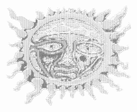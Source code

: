 <style>
pre {
  font: 4px/2px monospace !important;
}
</style>
<pre style="font: 4px/2px monospace;">                                                                                                                                                   
                                                                                                                                                   
                                                                                                                                                   
                                                                                                                                        :          
                                                                                                                                       .,`         
                                                  .                `                                                                  `,:.         
    .,`                                           `,`       `     `:    .:  .      .`              ..                                 `,;.         
     .`:`                                         `;,       ..`   `;.   ,:;;:;`   ``:`             .:`               .               ``:;`         
     `;`;:                                       `.,;,     ..:`  ,`;;`  ,`;+:;:`  ..;.    :       .,:,              :,`             ``,::`         
      .:,:,                         `            `.,;:,   ``,:.  .`;;. ,.`:'';;#'.`:;;`  .;`     .`,::`           `:`:,`           ```:::`         
      `;.::.                        ,.:`         .`::;:,  . :;, ,`,;;;#:`.;'+;;#'`,;;;;.:`;,`   .,:::;`        .;',`,:,`           ` .:::`         
       ;`:::`                       .:.::;       ,.::::;#+.,;;;#:,:;;';:`:;+;;++';;;;'#'`,;'`  ,;:;;:'.      ,,.,,,::;,`          .``,,:,`         
       :.:::,                       `::::,:`     ,.:;;;;##';;;'#;';;:'..''+;,;',++;;'++':;;';`:;:;:;;;.     , ,,:;::;',         ```.:,,',          
       :,::::`                      `::::::'`    ..;;;;'#',';;#:,;';;,,,,,,,,,,,:++'+:++;:;''';::;;;#:`   `:`,,::;:'@;.        .``,,:,+;.          
       ::::::.                       .,:;:;:.   `,';;;;+#:,,;;:,,,,,,,,,,,,,,,,,,,;:,,,+;;;'##;;;;;#',   `;`:::::'@@':`      ..`.::,,'+;`          
       :::::::`                      ``:;:;;;`  :,##+';#:,,,,,,,,,,,,,,,,,,,,,,,,,,,,,,:;;:,+#;;;;;#;`  ';.;':::+@@';.       `,:,::,'+',           
       `;:;:::.                      ``:;;;;:.  :.,'#+':,,,,,,,,,,,,,,,,,,,,,,,,,,,,,,,,,,,,:#;;;;;+'`.';;'':;:;@@';.      ``,::::,'+';`           
       `;;;::;:,,::::.               ,`:;;;;;,  ,,,:,,,,,,,,,,,,,::,:::,:,:,,::,,,,,,,,,,,::,++;;'+'+;;;+;:;:::'@#;.      . .:::::+++;.            
        .;;;:::::::::::.             :`;;;;;;#+;,,,,,,,,,,,,,,:,:::::::,,::::::::,,:,,,,,:,,,,;+'+;,++++::;::::;@',`     ```,,::,+++',`            
        `,'+;:::::::::::,           ,.:;;;;;'#+,,,,,,,,,:::,:::::;::::::::::::::::::::,::::,:,,,,,,:###:;;:::::;@'.     `` .::::+++':`             
         `.:;;';:::::::::,          ::+';;;;#+,,,,,,:::,:::::;;;+##++';;+#+##++'::::::::::::::,,,,,,##+;;::::::+@#,   `.` `,:,:;+'+;.              
           ``.,;+;:::::,:::        '+''#++++;,,,,,::::,:::;'+#+'';'+;;;;;;';;;'++#+;:::::,:::,,,,,,,##';;;::;;;+@:,,,,..`.,::::'++',               
              ``,';:::::::;;:`     ,##..::,,,,,:,:::::::'#+;;;:::::+:::::::+;:::;'++#+,:::::::::,,,,:#';;;;;;;'#:`..,,,,,,,,:::''+;.               
    .           `.':::::::::::;,   `##,,,,,,,,:::::::;#+';:::,:,::+,,,,,,,,,,+;:,::;'++#:::::::::,,,,++;;;;;''#+,,:,,,:,::,,:::'++;`               
     ,`          `,:::::::::;;:;;  .##,,,,,,,,:::::+#+;;:,,,,:::;'`.,,...,,,...:'';::::;'#+;::::,:,,,,';;''++++;::::,,,,::::,,:+'+:`               
     `,,          `;,::::::;:;;:;#+###,,,,,:,::;:'#';:,,,,,,:;+:.`````.+;:::;++:...;+++++;:;''::::,,,,,,:;'';;';:::::::::::::;;''+:`               
     `,',          ;,:::::::::;;;;###+,,,,,:,,:;#+;::,,,,:'+'.`.,.```;;,,,,,,,,,',....,,,::;:;'':::::,,,,,,,,';;::::,::::::,::'''+:`       `       
      ,::`         :,:::::::;;;;;;###:,,::::::+;++;;;'+';,``,'';,;,``;,,,,,,,,,,,:'``..:''++;;;;+;:::,,,,,,,,+;;:::::::::,;,;+''++,`       .`      
      .,::`        ::::::::::;;;;;###:,,::::;#;;;;:,,...`.`;:,,::+.``;:,,,,,,,,,,,:+``.'::,::+;;;;+::::,,,,,,';;::::::::,:;+''++++,        ..      
      `,;;.        `;:::::::;;;;;;@##:,:::;;+;;;++++;.`````.;'';.`````,;,,,,,,,,,,,:'``;:,,,,,,+::;+::::,,,,,';;;:::::,::'''+++#+'.       ``:`     
      `;;;;'`      `;:::::;;;;;''+#@,,,,::+''+;;:::::'`````````.,,,.````'':,,,,,,,,::``.+:,,,,,:'::;+:::,,,,,';;;;::::;,;+'++++++;.      .`,:.     
       ,;:++;;,     .;:;::;;;;;''##',::::#;#;:::,,:::;````,'++;;;:::;'.```.+':,,,::;'```.':,,,,,,+,;;'::::,,,;';;:::::::+'++###';,`    ..`.::,     
       `:++'';;:    `:;;;;;;;;''###,::::+++;,,,,,,::'```;+::,,,,,,,,,:;'.````.,;';,``````.:;,,,,,:':;;+:::,,,:';;;:;:::+++++#';:.`    `.`:,';,     
        `,;'+';:.    ,''';;;;'++#;,:,::+@;:,,,,,::+,```+:,,,,,,,,,,,,,,,;;``` `````````..``.+,,,,,:,:;;+::::,,#;;;;;;'+''++#+;.`     ``:::';,`     
         `.,;';:;,` .;,'#++++##',:,:::;#':::::::''````.::,,,,,,,,,,,,,,,,;.````````````':'.``:':,:,,::;'+::,,,++';;'#++'+++#;.      ` ,:'';.`      
           `.',:;;;;;.:###++';,,,:::::++;::::;+:```````;,,,,,,,,,,,,,,,,,:,````,;::,.``,;,;,```,'+'..,+;''::,,:#####++++##++:`     ``.:';,.        
             ,,:::,:,:'##,,,,::::::;:#;+++'+:```.''+;``.'::,,,,,,,,,,,:;''``,';,:::::;',,':;````````..;:;+;:,:,'++######+#++,`     ` :;;,`         
             `,:::::;;;'+',,,,::::::#+;:,.``````;,:,+````.'+';;;;'+++':.```+:,,,,,,,,,::'`,;.```````...':;+::,,,+######++##++:,...` ,,':`          
             `:::;;;;;;;'#:,,:::::;++;;,,```````''';``````..`..```````````',:,,,,,,,,,,,:'````````````.;:;+'::,,,:++++++++'';:,:.``,,:'.           
              ::::;:;;;;;++,::::;;;#;+:,.;++''+,.``.`````````````````````.+:::,,:,,,,,,,,:+`````'+'+;`..+:;+:::,,...,,,,''';,,,:,,::'+;.           
              ';;:;;;;;;;'+:::::;;#+#;,''::::::;.`.`.``..`.,;'+###+###+#+';##+;:::,,,,,,,,:'````;:::,;;`,';''::,,,,,,,,''';:::+'''++++;`           
              .';:;;:;;;;'+;::::;;#+;,#:,,,,,,::'..``.:+###+';;;;'';';+;;;;;;''+##+';::,,:,'````+,,,,,:'.,';':::,,,,,,,+';:::'''+++++':`           
              `';;;;;;;;''#':::;;+;::+::,,,,,,:;;:'##+'';'+++'+';:;'::;;,,:::::::;;++###+';'``..,;,,,,,:;.,';+::,,,,,,++';:::+++#+++';.            
               .+:;;;;;;;;#+:::;'';:'::,,,,,:;+@##+++''+';';;'++';;:;;,;:,,,,:,:;;;;;;'++#',.`.`.:;,,,,,:,.,+'::,,,,,,+';;:::+++++';:.             
               `,+;;;;;;;##':;:;#;;,+::,,,::+@#';;;;'';;;:;:::::'+';;:::;,,,,,:;::;;;;;;;;++++;.`.;',,,::'.,:;;::,,,,:+';;::;++++;,.`              
                `,;++;''###::;;'#;:,;,:,,:+#@+++'';;;;;;;;;;;;;;;;'+;;::;,,,,:::;,::;'++++;;;;'+'..,+:,::',';;':::,,,;+;;;:,'++++,`                
                 `.,'#####;:;;;#'+:,;:::;###+';;''+++++++++++++++';'+:;:::,,,::::;+';;;;;;;+++';;+'..'+';;;::';:::,,,:#;;:;++++#+.                 
                   `,####'::;;;#;+:,':'+;#++++#++++####@#+':::'##+++;+,::;,,:::;';+';'';';'''''++''++;.....:,:;':::,,,+'++++++#+'.                 
                    :###;::;;;+#;+:,...;######@+;:::;#####++';:,..,++';::;,,,:;;''++:,::;;''''+##++##++:...'::'';::,,,;+++#####+;.                 
                   `##;:::::;;+#++;,,.,##+:'#######+++++++++++++###+#++:,::,::;'#;..:#''#:,,,,++#+;+#++#;..::::;;::,,,,#######++;`                 
                `'',,:::::::;;+@#';,:,,,,,####++'++++++++++++++++++++#+;:::,:;;#,;+++++++'+++###+++;`.:+#,..+::;;::,,,,+++####+':`                 
                .;.,+:::::::;';#@#'+###;;#@++++++++++######++++++++++#+';::::'#:++''++'''''''''''''++;,.....,+';'::,,,,,++###++;.                  
             `,::`.'#+:::::;;;''###+++###++++++++######+######++++++++#';,;:;++++++'''''+++'+'''''''';';,;:,,:;;+:::,,,,.+#+##+:`                  
      `     ::..::;;+#:::::;;''''#@@@##++++++++##+++++'+,,:;#+@##+++++#+;,;;;#+++++'+###++++####+'''''''+#;:'+;;':,,,,,,,,,'##'.                   
      .:,..,.:';;;;''+;::::;;'''''+++++++++++#+++'+':':,,::;'+;'##++++#+;.';'#+++++##+#++''+#+++++##''''''++':+;':,,,,,,,,,+''+.                   
      `,::;++'++;;;;'+':::;;;'+'''++++++++#@+';;+'':'::+:',,:+.,##++++++''.;'#+++##+#+;''';+''+'''+++#''''''##++;:,,,,,,,,+;;;:;                   
       .:;;;;;++;;;;;++:::;;''@#+++++++###+';';';'''###:++'',.#.###++++#+:,;'#+++#+#+;;::+++;:+;;;;+''#+'''';'';:::,,,,,,+;;::::;         `        
        `,:,..:+;;;;;++:::;;;'#+##@###++';;';::;,.;:###`;;,'+,.,,##+++#+;+';'#+++#'+;:::,:;+##;'#+##++'+#+'''';;:::,,,,,:;:;:::::::::,   `,        
         ``   `,'';;'+':::;;;+#+'+++++';;;;;;:,```';##+`+;`:;:+',#++++#,++';'#++++''+:::;;;;;';;;;;::;+;;+#''';:::::,,,,;;;;:::::,,,:;::,.,`       
               `,'++##::::;;'+++##+###++'+'';`````:;+'@;+;.,`.'+##+++#+'+',;;#+++#';;;:;:;''+##,;';;:::++'+#+';;:::,,,,,';;;;:::::::;;;;:,:.       
                `,'##':::;;;'#@+''+++#####@#+;. ```;;;+';`'```+##+++#+;'++,';#+++++';;;:,`;;+##`,,,;;:,'';'++'';;::,,,,,+;;;::::::::'';;'':`       
                 `;#+,::;;;;;#+;''++++##++++##+;```,;;;;:'.`:##+'++##+'';`+;'#+++'#+';````;;;##`',,`,;:',;'+++';;:::,,,,'+;;:::::::'+'';;:.        
                 :##,,,:::;;;+;;'''++++++++'+##++, `.'++',:+##++++++#+'+`#+''#+++'+#+':````;;'#';`;``,:'';#+++;;;;:,,,,,'++;;::::;++';,.``         
                :'##:,,::;;;;;;'###++++++++++++####':,:'+###'+++++++#++,:++'+++'++''++';`` ;;;;;.:.```,:+',+;+';;::,,,,,:++++';+++'',`             
               ,`'#+#;:::;:;;;;#+++#++++#@#+++++++########+''+'+++++#++.;+''#++'##+'''#+',``;;;,;;`````:::;;++;;;::,,,,,,++++'''''',`              
              , ,;;;'':::;:;;;#++:,+#+++#@###+++++++++'+'+++'++#@#++#++,,+++#;'+;++'';'+#++:`,;:.``````,::;+#'';;::,,,,,,;##++''+':`               
             : ,:;;;;;'::;;;;;+';'`,#+++##@@@#+++++++''''+++#@#@@++#+:;,'::++''+,,+#''+'''+#+'',.``.:;;''+#+'''#;::,,,,,,,'###++':`                
             .`:;;;;;;+,:;:;;'+;:.`;#+++#@@@#@@##++++''++##@@#@@#++#',#.+',++''+..:++#+'''''''###++++++#+''++'#+;::,,,,,,,,:##+;,`                 
            .`,::;;;;;#::::;;++;'.:+#+++#@@@@@@@@@@@###@@##@@####'++,,';,',++''#..:.,.'#+';'''''''''''''''''+#'+:;:,,,,,,,+##+#,`                  
            ,`::;;;;;;#::;;;;+:;'+'+##++##@##@###@@####@@##+####+'#'.:'`',:'+''+,,....'+'#+''''''''''''+'''+++;+::,,,.,,;#+#++#,                   
            ,`:;;;:;;;#::;;;;+:;;+;:#+++##@#####+#######@##++###''#:'',',+,+#''+;,,,.'@@##;#+'''''''''''+''';'++::,,,.,:###+++#;`                  
            ,.:;:;;;;##::;;;;+;:;++;'+++#####+##++#####@+@#+####+#+,;,;,::''#'+++;:.,#@####';+#''''''+###'';;;+'::,,,,.+';;'++++.                  
           `.,:;;;;+##;:::;;;#';;+++'++++@###+'++++##++@+#++###+'#',:;..;,,:+'++@;;.+#@##@@#:,.:'###+++++'''+':;::,,,,:;;;;:+'++.                  
           .`::++#####::;;;;;#;';;';+++++@##+';+#++++'+#+#;###'++++:+':.'++:++++##',+#@##@@#;:.,+#+';'+#''+#+++::,,,,,,;;:;:;+++,                  
          .``:++####@;::::;;;#':;,;;+#+++@#++'.++++.++''+#;##++'#+,,;`.`.';++#'+##;+:#@##@##;;,;+#':;+#''###++#:,,,,,,,;;;;:'+++,                  
        `,``:;'+##@#@@'::;;;:#+;;;:,#@++'+@#+''+';';+''+++##+++#++..`.`.`,``+#''+#;+:+###@@+#.;;;+;;+#+'##+++'#::,,..,,;;;;:'+++,                  
      `,``.:;:'#@@###@#+::;:;'+;;;:,'#++++@#+'',:;:''''####+++##+++``..``.`:+++'+#;#:;##@#+#;,,:+';'+#'+##++'+#::,,,,.,;;;;::++++`                 
     .``,:::::+@@;.;';###:;;;;#;;;:;:#++++@##';++:+;+''###+++##+++'..:+`#..+''#''+;#;::'##++;,:;#;'+#''##++''+':,,,,,..;;;:::'+++':                
    ,`:;;;,;''';',`:;;;#@+:;;;#';;;;:;#+''#@###'::''@+###+++#+++:.:;#:;;:.:+';+#+++':,,,;+;';,;:#++#+'###+'''+:::,,,,..;;;:::,:;:,,,,              
    `:;;+'';;:,.;`,;;;;##@;;;;'+:;;;;:@+++#####;'''#+'##+++##:,`,;;:+;.,,#+.,+'+++++,,..::;';,;;#++#'+##++,;+::::,,,,,.,';;::::,:,,::.  `:`        
    .;'';:,..`  ;.:;;;+@@@+;;;;#;;;';;#+++'@'#@+#####:+#+++##'.;++'',,+;;+;,..++#+'+,,:,:,,;;,',@+#+'##++'''#::,,,,,,,..,';::::,:;:::;` `,.`       
    :';,``      ;.:;##@@@@+;;;;#+;;;;'+#+++#+#@@;;@+:''#+++##+++#+##+',;,,###;`'++'+,,;,:+;,;''+##''+##+'';'+,::,,,,,,'+##+;;:'#''';:;. `;.        
    ,:.`        :,;'+###@#;;:;;;+;:;:;'#++++##++@@#;:##+++++##+#####++';'+;;:,,+++++,,;,;;+';;'##+'+##+':+;#:::,,,,,+##+####@@#':..'`,,,,;.        
    ``          :,:'#@#@##:;:;:;#';:;;;+#+++##+'@@,'+@'++###+++++''+#++''++####+#++'+,.,;++@####+''#@++',:';:,,,,,:'';++++#+@@',`  ...,.,;.        
                :.:'#@##';::::::'+':++''#++++#++'#':@+''##+###++###++######++++++'+''+;.;'#;'+#++'##+++':'#:::,,,,;;;;::;+++#@;.   `,:,,,;.        
                ..:+#@@':;;:::;;:#';''''+#+++#+''#;;@+''#+'++##++++##++##+'++#+++#@''+,;;'#;'#+''+##'++''+::::,,,;;;;::::;++##,`   `:,,::'.        
              `,`,:+#@@'@#''::::;:#',;'+;++++##+++';#'+++';;;'';;;;'+#+'++##+''++'++'+,``;#+++'''#+##''+'+::,,,,,';;;;::::'++#,     .';'+;.        
             ..`.::##@@#+''';;:;:;++'':'+'@+++##+'''#''#+';;:;;;::::;;+###';;;:;;;+#'':.`'+#'''''+##++''#:::,,,,,';;;::::,:+++.     `,;;:,`        
            .`.:;;;##@##+;;;;;+:;::#+::,''#++++@+''+#''#+';''''';;::::;;;;;:;;;;:;'#'';+:+#+'''+#'#+'+'+;::,,,,,,;;;:::::,:;'',       ```          
            `,;;;;+##@#'';;;;;;#;;;;##:'''##+++##;'#++++#+++#####+';::;:;;';++';';+#'+#++#+'''#+++#+'+++::,,,,,,,,';;::::::::';`                   
           `;;;+'''''@':;;;;;;;#+:;:;@##++###+++@+'#++++###+''+'++##+''''+#+'''##+++'#++#++'+#;;+;'+++':,,,,,,,,,,+';:;:::::,;+.                   
           ,;;'';:,,,;;,;;;;;;;##';;:;#;;'';@++++#+@#+++##'+#####+'######'''+#+'+##'+#+#'''#+;;+.,,'#':::,,,,,:'+'+#;;:;:::,,,:;;``                
          ,:;';,``  ``;,:;;;;;;###:;:;;+'+';##+++#+##++++++#+++++##++'+''+##+###++#++##+''#;;':.,''+::::,,,,;#######+'''+:,::,,,,,.,:,`            
          `;';.`      ;,;;;;;;'###;:::;;@#''+#++++###+++'+#+'''''++#####++++'`,##+++##+++#;++,;:;#;:::,:,,,'#######';:,,:;'::,,::,:::::`           
         `,:',`       .::;;:;'+###'::::;;@##++#++++@#+++'++'''+;+''+++++'';,.;,:+#++#+++#;+:;++;+;;;::,,,,,+++#+###;,````.:':::::::,::::`          
          ;;;`        `,:;:++'+###'::;;;;;###+##++++##+++#++#;;,::,:,,,:,,:,,:':+#'+++'#++,;++++:;::::,,,,+;;;;+++#;`     `,;;,::,:::::::.         
   `:... ::',`         ,::+'+#@#@#;:::;;;;;;@##@+'++##+++#+#+'+'++;+;';'::;,:;';++++++++;,+;;#;;;;:::,,,,,';;;::'++;`      `.:;'''';;;';:::`       
    ,:.:::':`          ,::+'###@@@,:::;;;;;;;;##@++++##++#++#######@####;'';;+;'+#+++++;:+##+;;;:::,:,,,,,;;;:;;:'++`        `.,:,..`..:';;;`      
    .,;;'':.           ,:;'+#@#@@##++;;;;;;;;;;'##'''+@+++#+++++++####+###+'':;'+#+++#:'+';;;;;:::,,,,,,,,';;:;:,;'+;          ```     `,:;:.`     
     .,::,.            ,:;'#####@#++'+'++':;;;;';++'''++++#@####++'''+###+++''++#++'''#';;;;;;:::,,,,,,,,,+;::::::;'''                   `..`      
       ```             `:;+###@@+'';''''';#';;;;;;';''''''+'+'''+'''''++++##++##+'''+#;;;:;:::::,,,,,,:,,,';;::::::;;;'`                           
                      ``:;+##@@+,:;;;;;;;;'##;;;:;;;''''''';;+''++++###++++++++'';';'';;;:;:::,,,,,:;';;+'#';::::::::,,,`                          
                     .`.:'+##@@'`:;;;;;;;;;'##:::;:;:;;;;;;;';'+##+''#+'##++''';;;;;;;:;:::::,,,,,++;;;;;+#+;:::::::::::,`                         
                  `:,``::;+#@@@;`;;;;;;;;;;;+##:::;:::::;:;;;;''+##'##+'+##+'';;;;;;::::::,:,,,,,;+;;;;;:;+#':::::,::::::,                         
                ..`.,,:::+'''##',:::;;;;;;;;+##':::;::::::;:;;;;;';'++++''';;;;;;;;::::::,,,,,,,,#+::;:::;;#''''''';;:::::`                        
               . .::;;::+':,,:'+;;;::;;;;;;;+##+,,:::::::::::;;;;;;;;;;;;:::;::;;:::::,,,,,,,,,,,+#::::::::';,::;;;;;;,,::.                        
               .`:;:::'';,`  `.'';:::;;;;;;'+###,,::::,:,:,,,,:::::::::::::;:;::::::,:,,,,'#'':,:++::::::::;.````````.;.,,,                        
               .,;:;+';:.`     .';::;:;;;;:+##@#,+#+'''#':,,,:,,,:,,:::::::::::::::,,,,,,##;;;'':#+':::::::'`         ,`,:;`                       
               `:;;';,.`       `.';;::;:;;+######+;;;;;;++;:::,,,,,,:,,,,,:,,,,,,,;+#++:##+;;;;'+#++;:::,:;:;         .,:::;;,,`                   
              ``::';.`          `,;;:;:::+'##@#@+;;;;;;;;+#:,,,,:;;:,,,,,,,,:,,,,+++;;+###+;;;;;'#';';:::::::,        `,:,,;;,,,`                  
              ,.::',             `';;;;::++##@@@',;;;;;;:+##,,'##''++:,,:+##';''#'+;;;'#@#;:;;:;;+:.,;';:,::::`       `,;''';+.,.                  
              ..;:;.              .':;:;;++##@@@;,;;;:;;:++#:###;;;;'#,'###;;;;##'#;;;;'#+;::::;:',  .,;';,,:::`       `.,,..,.:,`                 
             .`,:;:`              `+::;::'+##@@@':;;;;;;;'##+#+';;;;'#:#++';;;;+#+#;;;;'@#+;::;:;;.   ``,;;,,:;`             ` ;,                  
           ,. ,:,',                +,::::'++''''#;;:;;;;+'+###+;;;;;'###'+;;;;;'##+;;;;'@@'';:::::.      .;,::'.             .`,:                  
           `;;::+;.                ;`,:::+'':,.,:';:;;:;''+'''+;;;;;;#+#++;;:;;+@#+';;:;#''+;'''':,`      ,.,:;.             ,,::'';               
           .,;'';,`               ,.`::::+',`   `,;:;::'''':,,;+:;;;'';;++'::;;#';;'':::':,:';'+';;`      `.:,::,            `'+':..`              
            `.,,.`               ..``::::':`     `'::::+'':`  `,;;;;':..:++':;;':...;;::;. `,;'';;;.      `:,,::::`           ,;;,.``              
                                ,,``::::;'.       .;:::'+;.    `'::;;.  `;''':;;.   .',,;`  `.:',:;.       .:,,,::;`          ```                  
                              .,``.:::::+;`       `;,,::+:`     :;:;:`   .',':':`    :`,;.    .;,:;.       `,;'+':;.                               
                            .,.`.::::::+',`        '.,:,+,`     '':',     ','';.     .`,;.     ;.:;.        `.,:;;',`                              
                           ,``,::::::'+':`         :..::',     `,;:'.     :,:',`     `,::,     ;,;:,           ``.:,`                              
                          `. ::::;;'+';,`          .`,,';.     ,::';`     :,:;.      `,::,     `;;':`             ``                               
                          :.,::;++++':.`          ,`.,:':`     ,:;',`     ;::;`       `,;,     `,';+.                                              
                          ;.,;:+++';,`           ```:;':`      ,:+;.      .:;;`        `.`      `:'++`                                             
                          ;,::;++':.`            .`;'';.       ,:;.       `,';`                  `,;;.                                             
                          ',::'+',`             .`;'+;.        ,;;`        `,,`                   `.:,`                                            
                          ;,::'+;.              ``'+;,`        .;,`         ```                    `;'`                                            
                          ;.:,'',`             ,..;':`         `..                                  .',                                            
                          :.,:+;.              `::::,                                               `..`                                           
                          ,`:;',`              `;:,,;`                                               ``                                            
                         .`:;+;.                .;,:;.                                                                                             
                        `.;:+;,                 `,:,:.                                                                                             
                       `;:;;;.`                  `;::,`                                                                                            
                        .,:.`                     .;':`                                                                                            
                        ```                       `:',                                                                                             
                                                   .,.                                                                                             
                                                    ``                                                                                             
                                                                                                                                                   
                                                                                                                                                   
                                                                                                                                                   
                                                                                                                                                   
</pre>
